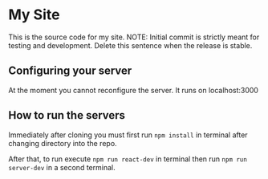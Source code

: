 # My Site

This is the source code for my site.
NOTE: Initial commit is strictly meant for testing and development. Delete this sentence when the release is stable.

## Configuring your server

At the moment you cannot reconfigure the server. It runs on localhost:3000

## How to run the servers

Immediately after cloning you must first run `npm install` in terminal after changing directory into the repo.

After that, to run execute `npm run react-dev` in terminal then run `npm run server-dev` in a second terminal.